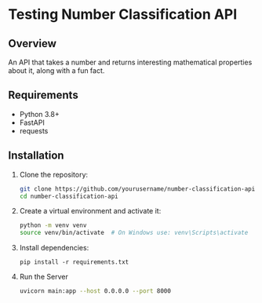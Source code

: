 # Testing Number Classification API

## Overview
An API that takes a number and returns interesting mathematical properties about it, along with a fun fact.

## Requirements
- Python 3.8+
- FastAPI
- requests

## Installation
1. Clone the repository:

    ```sh
    git clone https://github.com/yourusername/number-classification-api.git
    cd number-classification-api
    ```

2. Create a virtual environment and activate it:

    ```sh
    python -m venv venv
    source venv/bin/activate  # On Windows use: venv\Scripts\activate
    ```
3. Install dependencies:
    ```
    pip install -r requirements.txt
    ```
4. Run the Server
    ```sh
    uvicorn main:app --host 0.0.0.0 --port 8000
    ```